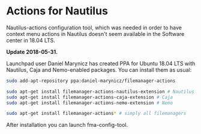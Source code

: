 Actions for Nautilus
====================

Nautilus-actions configuration tool, which was needed in order to have context menu actions in Nautilus doesn't seem available in the Software center in 18.04 LTS.

**Update 2018-05-31.**

Launchpad user Daniel Marynicz has created PPA for Ubuntu 18.04 LTS with Nautilus, Caja and Nemo-enabled packages. You can install them as usual:

```bash
sudo add-apt-repository ppa:daniel-marynicz/filemanager-actions

sudo apt-get install filemanager-actions-nautilus-extension # Nautilus
sudo apt-get install filemanager-actions-caja-extension # Caja
sudo apt-get install filemanager-actions-nemo-extension # Nemo

sudo apt-get install filemanager-actions* # simply all filemanagers
```

After installation you can launch fma-config-tool.

